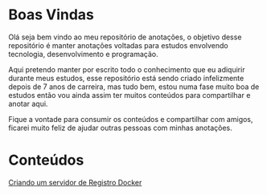 # Boas Vindas
Olá seja bem vindo ao meu repositório de anotações, o objetivo desse repositório é manter anotações voltadas para estudos envolvendo tecnologia, desenvolvimento e programação.

Aqui pretendo manter por escrito todo o conhecimento que eu adiquirir durante meus estudos, esse repositório está sendo criado infelizmente depois de 7 anos de carreira, mas tudo bem, estou numa fase muito boa de estudos então vou ainda assim ter muitos conteúdos para compartilhar e anotar aqui.

Fique a vontade para consumir os conteúdos e compartilhar com amigos, ficarei muito feliz de ajudar outras pessoas com minhas anotações.

# Conteúdos
[Criando um servidor de Registro Docker](/docker/registry.MD)